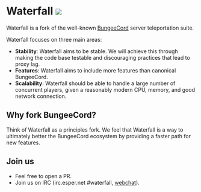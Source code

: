 # Waterfall <a href="https://ci.getwaterfall.xyz/project.html?projectId=Waterfall"><img src="https://ci.getwaterfall.xyz/app/rest/builds/buildType:Waterfall_Build,branch:master/statusIcon"/></a>

Waterfall is a fork of the well-known [BungeeCord](https://github.com/SpigotMC/BungeeCord) server teleportation suite.

Waterfall focuses on three main areas:

* **Stability**: Waterfall aims to be stable. We will achieve this through making the code base testable and discouraging practices that lead to proxy lag.
* **Features**: Waterfall aims to include more features than canonical BungeeCord.
* **Scalability**: Waterfall should be able to handle a large number of concurrent players, given a reasonably modern CPU, memory, and good network connection.

## Why fork BungeeCord?

Think of Waterfall as a principles fork. We feel that Waterfall is a way to ultimately better the BungeeCord ecosystem by providing a faster path for new features.

## Join us

* Feel free to open a PR.
* Join us on IRC (irc.esper.net #waterfall, [webchat](http://webchat.esper.net/?nick=&channels=waterfall)).